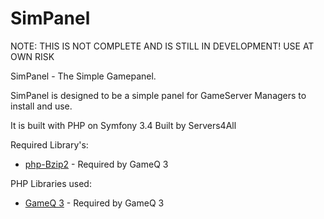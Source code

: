 SimPanel
=====

NOTE: THIS IS NOT COMPLETE AND IS STILL IN DEVELOPMENT! USE AT OWN RISK

SimPanel - The Simple Gamepanel.

SimPanel is designed to be a simple panel for GameServer Managers to install and use.

It is built with PHP on Symfony 3.4
Built by Servers4All

Required Library's:
* [php-Bzip2](http://www.php.net/manual/en/book.bzip2.php) - Required by GameQ 3


PHP Libraries used:
* [GameQ 3](https://github.com/Austinb/GameQ) - Required by GameQ 3
